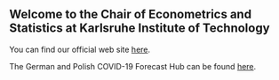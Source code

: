 ## Welcome to the Chair of Econometrics and Statistics at Karlsruhe Institute of Technology

You can find our official web site [here](https://statistik.econ.kit.edu/english/index.php).

The German and Polish COVID-19 Forecast Hub can be found [here](https://kitmetricslab.github.io/forecasthub/).
